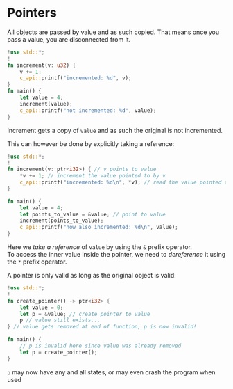 # Pointers

All objects are passed by value and as such copied. That means once you pass a value, you are disconnected from it.

```rs
!use std::*;
!
fn increment(v: u32) {
    v += 1;
    c_api::printf("incremented: %d", v);
}
fn main() {
    let value = 4;
    increment(value);
    c_api::printf("not incremented: %d", value);
}
```
Increment gets a copy of `value` and as such the original is not incremented.

This can however be done by explicitly taking a reference:
```rs
!use std::*;
!
fn increment(v: ptr<i32>) { // v points to value
    *v += 1; // increment the value pointed to by v
    c_api::printf("incremented: %d\n", *v); // read the value pointed to by v
}

fn main() {
    let value = 4;
    let points_to_value = &value; // point to value
    increment(points_to_value);
    c_api::printf("now also incremented: %d\n", value);
}
```
Here we _take a reference_ of `value` by using the `&` prefix operator.<br>
To access the inner value inside the pointer, we need to _dereference_ it using the `*` prefix operator.

A pointer is only valid as long as the original object is valid:
```rs
!use std::*;
!
fn create_pointer() -> ptr<i32> {
    let value = 0;
    let p = &value; // create pointer to value
    p // value still exists...
} // value gets removed at end of function, p is now invalid!

fn main() {
    // p is invalid here since value was already removed
    let p = create_pointer();
}
```
`p` may now have any and all states, or may even crash the program when used